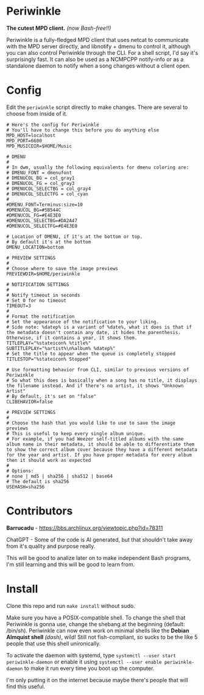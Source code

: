 # Periwinkle
**The cutest MPD client.** *(now Bash-free!!)*

Periwinkle is a fully-fledged MPD client that uses netcat to communicate with the MPD server directly, and libnotify + dmenu to control it, although you can also control Periwinkle through the CLI. For a shell script, I'd say it's surprisingly fast.
It can also be used as a NCMPCPP notify-info or as a standalone daemon to notify when a song changes without a client open.

# Config
Edit the `periwinkle` script directly to make changes. There are several to choose from inside of it.

```
# Here's the config for Periwinkle
# You'll have to change this before you do anything else
MPD_HOST=localhost
MPD_PORT=6600
MPD_MUSICDIR=$HOME/Music

# DMENU
#
# In dwm, usually the following equivalents for dmenu coloring are:
# DMENU_FONT = dmenufont
# DMENUCOL_BG = col_gray1
# DMENUCOL_FG = col_gray3
# DMENUCOL_SELECTBG = col_gray4
# DMENUCOL_SELECTFG = col_cyan
#
#DMENU_FONT=Terminus:size=10
#DMENUCOL_BG=#5B544C
#DMENUCOL_FG=#E4E3E0
#DMENUCOL_SELECTBG=#DA2A47
#DMENUCOL_SELECTFG=#E4E3E0

# Location of DMENU, if it's at the bottom or top.
# By default it's at the bottom
DMENU_LOCATION=bottom

# PREVIEW SETTINGS
#
# Choose where to save the image previews
PREVIEWDIR=$HOME/periwinkle

# NOTIFICATION SETTINGS
#
# Notify timeout in seconds
# Set 0 for no timeout
TIMEOUT=3
#
# Format the notification
# Set the appearance of the notification to your liking.
# Side note: %datep% is a variant of %date%, what it does is that if the metadata doesn't contain any date, it hides the parenthesis. Otherwise, if it contains a year, it shows them.
TITLEPLAY="%stateicon% %title%"
SUBTITLEPLAY="%artist%\n%album% %datep%"
# Set the title to appear when the queue is completely stopped
TITLESTOP="%stateicon% Stopped"

# Use formatting behavior from CLI, similar to previous versions of Periwinkle
# So what this does is basically when a song has no title, it displays the filename instead. And if there's no artist, it shows "Unknown Artist"
# By default, it's set on "false"
CLIBEHAVIOR=false

# PREVIEW SETTINGS
# 
# Choose the hash that you would like to use to save the image previews
# This is useful to keep every single album unique.
# For example, if you had Weezer self-titled albums with the same album name in their metadata, it should be able to differentiate them to show the correct album cover because they have a different metadata for the year and artist. If you have proper metadata for every album then it should work as expected
#
# Options: 
# none | md5 | sha256 | sha512 | base64
# The default is sha256
USEHASH=sha256
```

# Contributors
**Barrucadu** - https://bbs.archlinux.org/viewtopic.php?id=78311

ChatGPT - Some of the code is AI generated, but that shouldn't take away from it's quality and purpose really.

This will be good to analize later on to make independent Bash programs, I'm still learning and this will be good to learn from.

# Install
Clone this repo and run `make install` without sudo.

Make sure you have a POSIX-compatible shell. To change the shell that Periwinkle is gonna use, change the shebang at the beginning (default: /bin/sh).
Periwinkle can now even work on minimal shells like the **Debian Almquist shell** *(dash)*, wild! Still not fish-compliant, so sucks to be the like 5 people that use this shell unironically.

To activate the daemon with systemd, type `systemctl --user start periwinkle-daemon` or enable it using `systemctl --user enable periwinkle-daemon` to make it run every time you boot up the computer.

I'm only putting it on the internet because maybe there's people that will find this useful.
